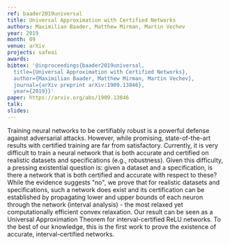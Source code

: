 ```yaml
---
ref: baader2019universal
title: Universal Approximation with Certified Networks
authors: Maximilian Baader, Matthew Mirman, Martin Vechev
year: 2019
month: 09
venue: arXiv
projects: safeai
awards:
bibtex: '@inproceedings{baader2019universal,
  title={Universal Approximation with Certified Networks},
  author={Maximilian Baader, Matthew Mirman, Martin Vechev},
  journal={arXiv preprint arXiv:1909.13846},
  year={2019}}'
paper: https://arxiv.org/abs/1909.13846
talk: 
slides: 
---
```


Training neural networks to be certifiably robust is a powerful defense against adversarial attacks. However, while promising, state-of-the-art results with certified training are far from satisfactory. Currently, it is very difficult to train a neural network that is both accurate and certified on realistic datasets and specifications (e.g., robustness). Given this difficulty, a pressing existential question is: given a dataset and a specification, is there a network that is both certified and accurate with respect to these? While the evidence suggests "no", we prove that for realistic datasets and specifications, such a network does exist and its certification can be established by propagating lower and upper bounds of each neuron through the network (interval analysis) - the most relaxed yet computationally efficient convex relaxation. Our result can be seen as a Universal Approximation Theorem for interval-certified ReLU networks. To the best of our knowledge, this is the first work to prove the existence of accurate, interval-certified networks. 
